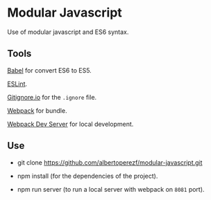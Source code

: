 # Modular Javascript

Use of modular javascript and ES6 syntax.

## Tools

[Babel](https://babeljs.io/) for convert ES6 to ES5.

[ESLint](http://eslint.org/).

[Gitignore.io](https://www.gitignore.io/) for the `.ignore` file.

[Webpack](https://webpack.js.org/) for bundle.

[Webpack Dev Server](https://github.com/webpack/webpack-dev-server) for local development.

## Use 

* git clone https://github.com/albertoperezf/modular-javascript.git

* npm install (for the dependencies of the project).

* npm run server (to run a local server with webpack on `8081` port).